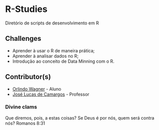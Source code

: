 # R-Studies
Diretório de scripts de desenvolvimento em R

## Challenges

- Aprender à usar o R de maneira prática;
- Aprender à analisar dados no R;
- Introdução ao conceito de Data Minning com o R.

## Contributor(s)

- [Orlindo Wagner](https://github.com/orlindowagner) - Aluno
- [José Lucas de Camargos](https://github.com/jlcamargos) - Professor


### Divine clams
Que diremos, pois, a estas coisas? Se Deus é por nós, quem será contra nós? Romanos 8:31
